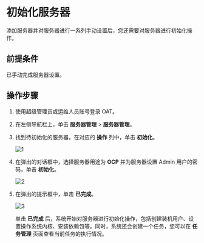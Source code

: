 # 初始化服务器

添加服务器并对服务器进行一系列手动设置后，您还需要对服务器进行初始化操作。

## 前提条件

已手动完成服务器设置。

## 操作步骤

1. 使用超级管理员或运维人员账号登录 OAT。

2. 在左侧导航栏上，单击 **服务器管理** \> **服务器管理**。

3. 找到待初始化的服务器，在对应的 **操作** 列中，单击 **初始化**。

   ![1](https://help-static-aliyun-doc.aliyuncs.com/assets/img/zh-CN/1761607061/p187898.png)

4. 在弹出的对话框中，选择服务器用途为 **OCP** 并为服务器设置 Admin 用户的密码，单击 **初始化**。

   ![2](https://help-static-aliyun-doc.aliyuncs.com/assets/img/zh-CN/1761607061/p187899.png)

5. 在弹出的提示框中，单击 **已完成**。

   ![3](https://help-static-aliyun-doc.aliyuncs.com/assets/img/zh-CN/1761607061/p187900.png)

   单击 **已完成** 后，系统开始对服务器进行初始化操作，包括创建装机用户、设置操作系统内核、安装依赖包等。同时，系统还会创建一个任务，您可以在 **任务管理** 页面查看当前任务的执行情况。
